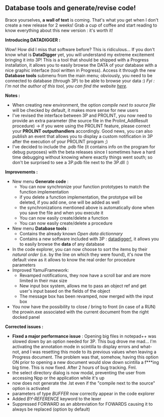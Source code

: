 ## Database tools and generate/revise code! ##

Brace yourselves, **a wall of text** is coming.
That's what you get when I don't create a new release for 2 weeks!
Grab a cup of coffee and start reading to know everything about this new version : it's worth it!

**Introducing DATADIGGER :**

Wow! How did I miss that software before? This is ridiculous... If you don't know what is **DataDigger** yet, you will understand my extreme excitement bringing it into 3P!
This is a tool that should be shipped with a Progress installation, it allows you to easily browse the DATA of your database with a nice graphic interface (tool written in Progress).
Access it through the new **Database tools** submenu from the main menu; obviously, you need to be connected to database (through 3P) to be able to browse your data :)
_Fyi : I'm not the author of this tool, you can find the website [here](https://datadigger.wordpress.com/)._

**Notes :**
- When creating new environment, the option _compile next to source file_ will be checked by default, it makes more sense for new users
- I've revised the interface between 3P and PROLINT, you now need to provide an extra parameter (the source file in the Prolint_AddResult procedure) -> if you were using the PROLINT feature, please correct your **PROLINT outputhandlers** accordingly. Good news, you can also publish an event that allows you to display a custom notification in 3P after the execution of your PROLINT program ;)
- I've decided to include the .pdb file (it contains info on the program for debug purposes) with the beta releases since I sometimes have a hard time debugging without knowing where exactly things went south; so don't be surprised to see a 3P.pdb file next to the 3P.dll :)

**Improvements :**
- New menu **Generate code** : 
  - You can now synchronize your function prototypes to match the function implementation
  - if you delete a function implementation, the prototype will be deleted, if you add one, one will be added as well
  - the synchronizations mentioned above is automatically done when you save the file and when you execute it
  - You can now easily create/delete a function
  - You can now easily create/delete a procedure
- New menu **Database tools** :
  - Contains the already known _Open data dictionnary_
  - Contains a new software included with 3P : [datadigger!](https://datadigger.wordpress.com/), it allows you to easily browse the **data** of any database
- In the code explorer, you can now choose to sort the items by their _natural order_ (i.e. by the line on which they were found), it's now the default view as it allows to know the real order for procedure parameters
- Improved YamuiFramework:
  - Revamped notifications, they now have a scroll bar and are more limited in their max size
  - New input box system, allows me to pass an object ref and get user's input based on the fields of the object
  - The message box has been revamped, now merged with the input box
- You now have the possibility to close / bring to front (in case of a RUN) the prowin.exe associated with the current document from the right docked panel

**Corrected issues :**
- **Fixed a major performance issue** : Opening big files in notepad++ was slowed down by an option needed for 3P. This bug drove me mad... I'm activating the annotation mode in scintilla to display errors and what-not, and I was resetting this mode to its previous values when leaving a Progress document. The problem was that, somehow, having this option ON prior to opening a new document would slow down scintilla a f***ing big time. This is now fixed. After 2 hours of bug tracking. Fml. 
- the select directory dialog is now modal, preventing the user from accessing Npp or the application while it's up
- now does not generate the .lst even if the "compile next to the source" option is activated
- parameters of type _BUFFER_ now correctly appear in the code explorer
- Added _BY-REFERENCE_ keyword to the lexer
- Suppressed FORWARD as an abbreviation for FOWARDS causing it to always be replaced (option by default)
